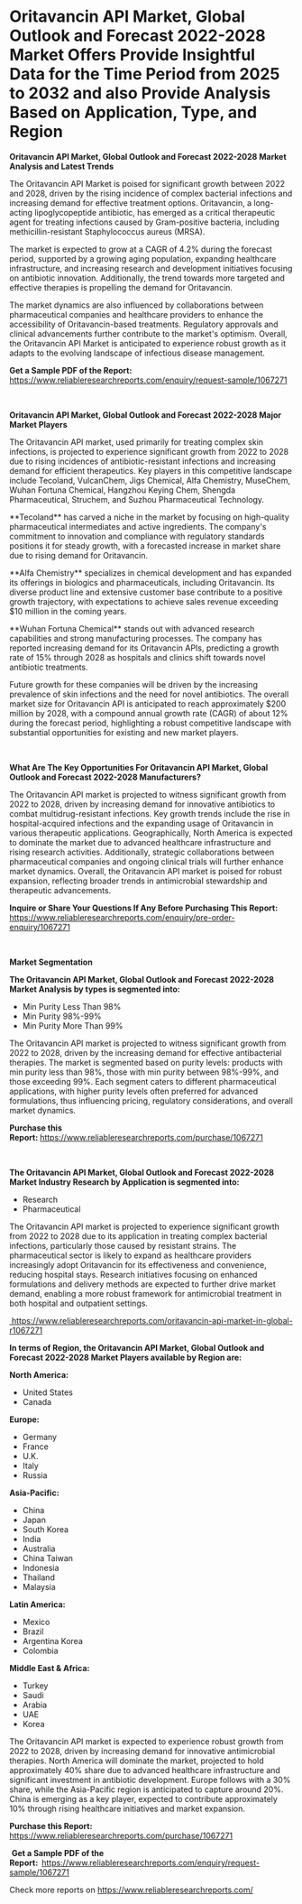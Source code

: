 <p><h1>Oritavancin API Market, Global Outlook and Forecast 2022-2028 Market Offers Provide Insightful Data for the Time Period from 2025 to 2032 and also Provide Analysis Based on Application, Type, and Region</h1></p><p><strong>Oritavancin API Market, Global Outlook and Forecast 2022-2028 Market Analysis and Latest Trends</strong></p>
<p><p>The Oritavancin API Market is poised for significant growth between 2022 and 2028, driven by the rising incidence of complex bacterial infections and increasing demand for effective treatment options. Oritavancin, a long-acting lipoglycopeptide antibiotic, has emerged as a critical therapeutic agent for treating infections caused by Gram-positive bacteria, including methicillin-resistant Staphylococcus aureus (MRSA). </p><p>The market is expected to grow at a CAGR of 4.2% during the forecast period, supported by a growing aging population, expanding healthcare infrastructure, and increasing research and development initiatives focusing on antibiotic innovation. Additionally, the trend towards more targeted and effective therapies is propelling the demand for Oritavancin. </p><p>The market dynamics are also influenced by collaborations between pharmaceutical companies and healthcare providers to enhance the accessibility of Oritavancin-based treatments. Regulatory approvals and clinical advancements further contribute to the market's optimism. Overall, the Oritavancin API Market is anticipated to experience robust growth as it adapts to the evolving landscape of infectious disease management.</p></p>
<p><strong>Get a Sample PDF of the Report:&nbsp;</strong> <a href="https://www.reliableresearchreports.com/enquiry/request-sample/1067271?utm_campaign=3213&utm_medium=2&utm_source=Github&utm_content=ia&utm_term=21032025&utm_id=oritavancin-api-market-global-outlook-and-forecast-2022-2028">https://www.reliableresearchreports.com/enquiry/request-sample/1067271</a></p>
<p>&nbsp;</p>
<p><strong>Oritavancin API Market, Global Outlook and Forecast 2022-2028 Major Market Players</strong></p>
<p><p>The Oritavancin API market, used primarily for treating complex skin infections, is projected to experience significant growth from 2022 to 2028 due to rising incidences of antibiotic-resistant infections and increasing demand for efficient therapeutics. Key players in this competitive landscape include Tecoland, VulcanChem, Jigs Chemical, Alfa Chemistry, MuseChem, Wuhan Fortuna Chemical, Hangzhou Keying Chem, Shengda Pharmaceutical, Struchem, and Suzhou Pharmaceutical Technology.</p><p>**Tecoland** has carved a niche in the market by focusing on high-quality pharmaceutical intermediates and active ingredients. The company's commitment to innovation and compliance with regulatory standards positions it for steady growth, with a forecasted increase in market share due to rising demand for Oritavancin. </p><p>**Alfa Chemistry** specializes in chemical development and has expanded its offerings in biologics and pharmaceuticals, including Oritavancin. Its diverse product line and extensive customer base contribute to a positive growth trajectory, with expectations to achieve sales revenue exceeding $10 million in the coming years.</p><p>**Wuhan Fortuna Chemical** stands out with advanced research capabilities and strong manufacturing processes. The company has reported increasing demand for its Oritavancin APIs, predicting a growth rate of 15% through 2028 as hospitals and clinics shift towards novel antibiotic treatments.</p><p>Future growth for these companies will be driven by the increasing prevalence of skin infections and the need for novel antibiotics. The overall market size for Oritavancin API is anticipated to reach approximately $200 million by 2028, with a compound annual growth rate (CAGR) of about 12% during the forecast period, highlighting a robust competitive landscape with substantial opportunities for existing and new market players.</p></p>
<p>&nbsp;</p>
<p><strong>What Are The Key Opportunities For Oritavancin API Market, Global Outlook and Forecast 2022-2028 Manufacturers?</strong></p>
<p><p>The Oritavancin API market is projected to witness significant growth from 2022 to 2028, driven by increasing demand for innovative antibiotics to combat multidrug-resistant infections. Key growth trends include the rise in hospital-acquired infections and the expanding usage of Oritavancin in various therapeutic applications. Geographically, North America is expected to dominate the market due to advanced healthcare infrastructure and rising research activities. Additionally, strategic collaborations between pharmaceutical companies and ongoing clinical trials will further enhance market dynamics. Overall, the Oritavancin API market is poised for robust expansion, reflecting broader trends in antimicrobial stewardship and therapeutic advancements.</p></p>
<p><strong>Inquire or Share Your Questions If Any Before Purchasing This Report:</strong> <a href="https://www.reliableresearchreports.com/enquiry/pre-order-enquiry/1067271?utm_campaign=3213&utm_medium=2&utm_source=Github&utm_content=ia&utm_term=21032025&utm_id=oritavancin-api-market-global-outlook-and-forecast-2022-2028">https://www.reliableresearchreports.com/enquiry/pre-order-enquiry/1067271</a></p>
<p>&nbsp;</p>
<p><strong>Market Segmentation</strong></p>
<p><strong>The Oritavancin API Market, Global Outlook and Forecast 2022-2028 Market Analysis by types is segmented into:</strong></p>
<p><ul><li>Min Purity Less Than 98%</li><li>Min Purity 98%-99%</li><li>Min Purity More Than 99%</li></ul></p>
<p><p>The Oritavancin API market is projected to witness significant growth from 2022 to 2028, driven by the increasing demand for effective antibacterial therapies. The market is segmented based on purity levels: products with min purity less than 98%, those with min purity between 98%-99%, and those exceeding 99%. Each segment caters to different pharmaceutical applications, with higher purity levels often preferred for advanced formulations, thus influencing pricing, regulatory considerations, and overall market dynamics.</p></p>
<p><strong>Purchase this Report:&nbsp;</strong><a href="https://www.reliableresearchreports.com/purchase/1067271?utm_campaign=3213&utm_medium=2&utm_source=Github&utm_content=ia&utm_term=21032025&utm_id=oritavancin-api-market-global-outlook-and-forecast-2022-2028">https://www.reliableresearchreports.com/purchase/1067271</a></p>
<p>&nbsp;</p>
<p><strong>The Oritavancin API Market, Global Outlook and Forecast 2022-2028 Market Industry Research by Application is segmented into:</strong></p>
<p><ul><li>Research</li><li>Pharmaceutical</li></ul></p>
<p><p>The Oritavancin API market is projected to experience significant growth from 2022 to 2028 due to its application in treating complex bacterial infections, particularly those caused by resistant strains. The pharmaceutical sector is likely to expand as healthcare providers increasingly adopt Oritavancin for its effectiveness and convenience, reducing hospital stays. Research initiatives focusing on enhanced formulations and delivery methods are expected to further drive market demand, enabling a more robust framework for antimicrobial treatment in both hospital and outpatient settings.</p></p>
<p><a href="https://www.reliableresearchreports.com/oritavancin-api-market-in-global-r1067271?utm_campaign=3213&utm_medium=2&utm_source=Github&utm_content=ia&utm_term=21032025&utm_id=oritavancin-api-market-global-outlook-and-forecast-2022-2028">&nbsp;https://www.reliableresearchreports.com/oritavancin-api-market-in-global-r1067271</a></p>
<p><strong>In terms of Region, the Oritavancin API Market, Global Outlook and Forecast 2022-2028 Market Players available by Region are:</strong></p>
<p>
    <p> <strong> North America: </strong>
        <ul>
            <li>United States</li>
            <li>Canada</li>
        </ul>
        </p> 
    <p> <strong> Europe: </strong>
        <ul>
            <li>Germany</li>
            <li>France</li>
            <li>U.K.</li>
            <li>Italy</li>
            <li>Russia</li>
        </ul>
        </p> 
    <p> <strong> Asia-Pacific: </strong>
        <ul>
            <li>China</li>
            <li>Japan</li>
            <li>South Korea</li>
            <li>India</li>
            <li>Australia</li>
            <li>China Taiwan</li>
            <li>Indonesia</li>
            <li>Thailand</li>
            <li>Malaysia</li>
        </ul>
        </p> 
    <p> <strong> Latin America: </strong>
        <ul>
            <li>Mexico</li>
            <li>Brazil</li>
            <li>Argentina Korea</li>
            <li>Colombia</li>
        </ul>
        </p> 
    <p> <strong> Middle East & Africa: </strong>
        <ul>
            <li>Turkey</li>
            <li>Saudi</li>
            <li>Arabia</li>
            <li>UAE</li>
            <li>Korea</li>
        </ul>
    </p>
    </p>
<p><p>The Oritavancin API market is expected to experience robust growth from 2022 to 2028, driven by increasing demand for innovative antimicrobial therapies. North America will dominate the market, projected to hold approximately 40% share due to advanced healthcare infrastructure and significant investment in antibiotic development. Europe follows with a 30% share, while the Asia-Pacific region is anticipated to capture around 20%. China is emerging as a key player, expected to contribute approximately 10% through rising healthcare initiatives and market expansion.</p></p>
<p><strong>Purchase this Report: </strong><a href="https://www.reliableresearchreports.com/purchase/1067271?utm_campaign=3213&utm_medium=2&utm_source=Github&utm_content=ia&utm_term=21032025&utm_id=oritavancin-api-market-global-outlook-and-forecast-2022-2028">https://www.reliableresearchreports.com/purchase/1067271</a></p>
<p>&nbsp;<strong>Get a Sample PDF of the Report:&nbsp;&nbsp;</strong><a href="https://www.reliableresearchreports.com/enquiry/request-sample/1067271?utm_campaign=3213&utm_medium=2&utm_source=Github&utm_content=ia&utm_term=21032025&utm_id=oritavancin-api-market-global-outlook-and-forecast-2022-2028">https://www.reliableresearchreports.com/enquiry/request-sample/1067271</a></p>
<p><strong></strong></p>
<p>Check more reports on <a href="https://www.reliableresearchreports.com/?utm_campaign=3213&utm_medium=2&utm_source=Github&utm_content=ia&utm_term=21032025&utm_id=oritavancin-api-market-global-outlook-and-forecast-2022-2028">https://www.reliableresearchreports.com/</a></p>